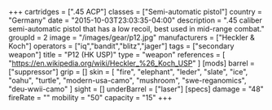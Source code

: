 +++
cartridges = [".45 ACP"]
classes = ["Semi-automatic pistol"]
country = "Germany"
date = "2015-10-03T23:03:35-04:00"
description = ".45 caliber semi-automatic pistol that has a low recoil, best used in mid-range combat."
groupId = 2
image = "/images/gear/p12.jpg"
manufacturers = ["Heckler & Koch"]
operators = ["iq","bandit","blitz","jager"]
tags = ["secondary weapon"]
title = "P12 (HK USP)"
type = "weapon"
references = [
  "https://en.wikipedia.org/wiki/Heckler_%26_Koch_USP"
]
[mods]
  barrel = ["suppressor"]
  grip = []
  skin = [
    "fire",
    "elephant",
    "leder",
    "slate",
    "ice",
    "oahu",
    "turtle",
    "modern-usa-camo",
    "mushroom",
    "swe-reganomics",
    "deu-wwii-camo"
  ]
  sight = []
  underBarrel = ["laser"]
[specs]
  damage = "48"
  fireRate = ""
  mobility = "50"
  capacity = "15"
+++
